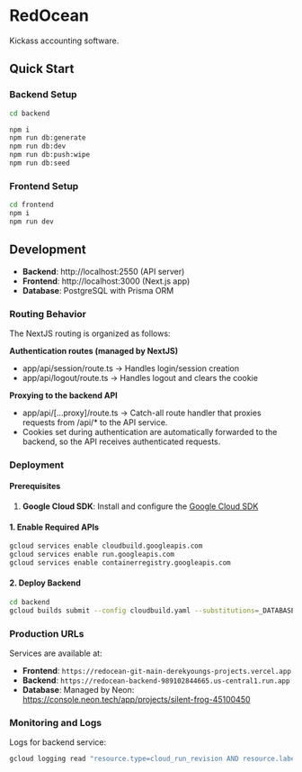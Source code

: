 # RedOcean

Kickass accounting software.

## Quick Start

### Backend Setup

```bash
cd backend
```

```bash
npm i
npm run db:generate
npm run db:dev
npm run db:push:wipe
npm run db:seed
```

### Frontend Setup

```bash
cd frontend
npm i
npm run dev
```

## Development

- **Backend**: http://localhost:2550 (API server)
- **Frontend**: http://localhost:3000 (Next.js app)
- **Database**: PostgreSQL with Prisma ORM

### Routing Behavior

The NextJS routing is organized as follows:

**Authentication routes (managed by NextJS)**

- app/api/session/route.ts → Handles login/session creation
- app/api/logout/route.ts → Handles logout and clears the cookie

**Proxying to the backend API**

- app/api/[...proxy]/route.ts → Catch-all route handler that proxies requests from /api/\* to the API service.
- Cookies set during authentication are automatically forwarded to the backend, so the API receives authenticated requests.

### Deployment

#### Prerequisites

1. **Google Cloud SDK**: Install and configure the [Google Cloud SDK](https://cloud.google.com/sdk/docs/install)

#### 1. Enable Required APIs

```bash
gcloud services enable cloudbuild.googleapis.com
gcloud services enable run.googleapis.com
gcloud services enable containerregistry.googleapis.com
```

#### 2. Deploy Backend

```bash
cd backend
gcloud builds submit --config cloudbuild.yaml --substitutions=_DATABASE_URL=[connection string from Neon]
```

### Production URLs

Services are available at:

- **Frontend**: `https://redocean-git-main-derekyoungs-projects.vercel.app`
- **Backend**: `https://redocean-backend-989102844665.us-central1.run.app`
- **Database**: Managed by Neon: https://console.neon.tech/app/projects/silent-frog-45100450

### Monitoring and Logs

Logs for backend service:

```bash
gcloud logging read "resource.type=cloud_run_revision AND resource.labels.service_name=redocean-backend"
```
